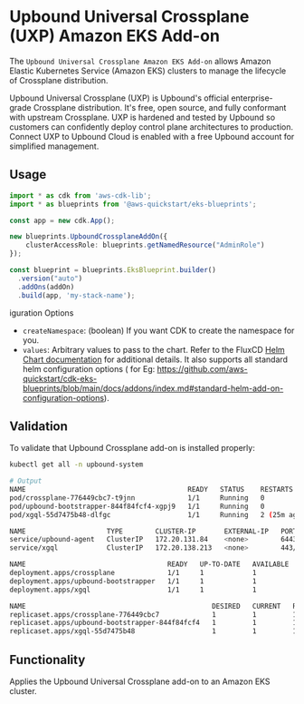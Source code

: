 # Upbound Universal Crossplane (UXP) Amazon EKS Add-on

The `Upbound Universal Crossplane Amazon EKS Add-on` allows Amazon Elastic Kubernetes Service (Amazon EKS) clusters to manage the lifecycle of Crossplane distribution.

Upbound Universal Crossplane (UXP) is Upbound's official enterprise-grade Crossplane distribution. It's free, open source, and fully conformant with upstream Crossplane. UXP is hardened and tested by Upbound so customers can confidently deploy control plane architectures to production. Connect UXP to Upbound Cloud is enabled with a free Upbound account for simplified management.

## Usage

```typescript
import * as cdk from 'aws-cdk-lib';
import * as blueprints from '@aws-quickstart/eks-blueprints';

const app = new cdk.App();

new blueprints.UpboundCrossplaneAddOn({
    clusterAccessRole: blueprints.getNamedResource("AdminRole")
});

const blueprint = blueprints.EksBlueprint.builder()
  .version("auto")
  .addOns(addOn)
  .build(app, 'my-stack-name');
```

iguration Options

- `createNamespace`: (boolean) If you want CDK to create the namespace for you.
- `values`: Arbitrary values to pass to the chart. Refer to the FluxCD [Helm Chart documentation](https://artifacthub.io/packages/helm/fluxcd-community/flux2) for additional details. It also supports all standard helm configuration options ( for Eg: https://github.com/aws-quickstart/cdk-eks-blueprints/blob/main/docs/addons/index.md#standard-helm-add-on-configuration-options).

## Validation

To validate that Upbound Crossplane add-on is installed properly:
```bash
kubectl get all -n upbound-system

# Output
NAME                                        READY   STATUS    RESTARTS      AGE
pod/crossplane-776449cbc7-t9jnn             1/1     Running   0             25m
pod/upbound-bootstrapper-844f84fcf4-xgpj9   1/1     Running   0             25m
pod/xgql-55d7475b48-dlfgc                   1/1     Running   2 (25m ago)   25m

NAME                    TYPE        CLUSTER-IP       EXTERNAL-IP   PORT(S)    AGE
service/upbound-agent   ClusterIP   172.20.131.84    <none>        6443/TCP   25m
service/xgql            ClusterIP   172.20.138.213   <none>        443/TCP    25m

NAME                                   READY   UP-TO-DATE   AVAILABLE   AGE
deployment.apps/crossplane             1/1     1            1           25m
deployment.apps/upbound-bootstrapper   1/1     1            1           25m
deployment.apps/xgql                   1/1     1            1           25m

NAME                                              DESIRED   CURRENT   READY   AGE
replicaset.apps/crossplane-776449cbc7             1         1         1       25m
replicaset.apps/upbound-bootstrapper-844f84fcf4   1         1         1       25m
replicaset.apps/xgql-55d7475b48                   1         1         1       25m
```

## Functionality

Applies the Upbound Universal Crossplane add-on to an Amazon EKS cluster.
